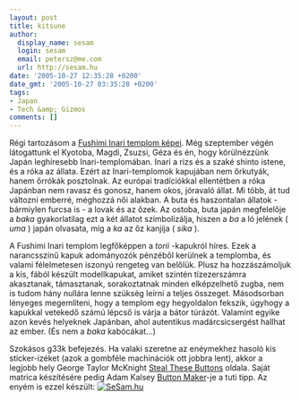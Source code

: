 ```yaml
---
layout: post
title: kitsune
author:
  display_name: sesam
  login: sesam
  email: petersz@me.com
  url: http://sesam.hu
date: '2005-10-27 12:35:28 +0200'
date_gmt: '2005-10-27 03:35:28 +0200'
tags:
- Japan
- Tech &amp; Gizmos
comments: []
---
```


Régi tartozásom a [Fushimi Inari templom képei](http://sesam.hu/.gallery/inari). Még szeptember végén látogattunk el Kyotoba, Magdi, Zsuzsi, Géza és én, hogy körülnézzünk Japán leghíresebb Inari-templomában. Inari a rizs és a szaké shinto istene, és a róka az állata. Ezért az Inari-templomok kapujában nem őrkutyák, hanem őrrókák posztolnak. Az európai tradíciókkal ellentétben a róka Japánban nem ravasz és gonosz, hanem okos, jóravaló állat. Mi több, át tud változni emberré, méghozzá női alakban. A buta és haszontalan állatok - bármiylen furcsa is - a lovak és az őzek. Az ostoba, buta japán megfelelője a _baka_ gyakorlatilag ezt a két állatot szimbolizálja, hiszen a _ba_ a ló jelének ( _uma_ ) japán olvasata, míg a _ka_ az őz kanjija ( _sika_ ).

A Fushimi Inari templom legfőképpen a _torii_ -kapukról híres. Ezek a narancsszínű kapuk adományozók pénzéből kerülnek a templomba, és valami félelmetesen iszonyú rengeteg van belőlük. Plusz ha hozzászámoljuk a kis, fából készült modellkapukat, amiket szintén tízezerszámra akasztanak, támasztanak, sorakoztatnak minden elképzelhető zugba, nem is tudom hány nullára lenne szükség leírni a teljes összeget. Másodsorban lényeges megemlíteni, hogy a templom egy hegyoldalon fekszik, úgyhogy a kapukkal vetekedő számú lépcső is várja a bátor túrázót. Valamint egyike azon kevés helyeknek Japánban, ahol autentikus madárcsicsergést hallhat az ember. (És nem a _baka_ kabócákat...)

Szokásos g33k befejezés. Ha valaki szeretne az enéymekhez hasoló kis sticker-izéket (azok a gombféle machinációk ott jobbra lent), akkor a legjobb hely George Taylor McKnight [Steal These Buttons](http://www.gtmcknight.com/buttons) oldala. Saját matrica készítésére pedig Adam Kalsey [Button Maker](http://kalsey.com/tools/buttonmaker)-je a tuti tipp. Az enyém is ezzel készült: [![SeSam.hu](../../../images/buttons/sesamhu.png)](http://www.sesam.hu)
